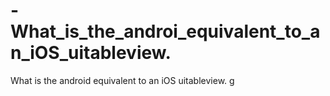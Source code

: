 -What_is_the_androi_equivalent_to_an_iOS_uitableview.
=====================================================

 What is the android equivalent to an iOS uitableview.
g
